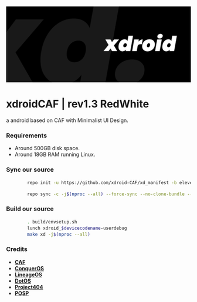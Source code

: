 ![XD](https://github.com/xyz-prjkt/xyz_assets/raw/main/xd_banner.png)
# xdroidCAF | rev1.3 RedWhite
a android based on CAF with Minimalist UI Design.

### Requirements
- Around 500GB disk space.
- Around 18GB RAM running Linux.

### Sync our source ###
```bash
        repo init -u https://github.com/xdroid-CAF/xd_manifest -b eleven
```
```bash
        repo sync -c -j$(nproc --all) --force-sync --no-clone-bundle --no-tags
```

### Build our source ###
```bash
        . build/envsetup.sh
        lunch xdroid_$devicecodename-userdebug
        make xd -j$(nproc --all)
```

### Credits ###
 * [**CAF**](https://source.codeaurora.org)
 * [**ConquerOS**](https://github.com/ConquerOS)
 * [**LineageOS**](https://github.com/LineageOS)
 * [**DotOS**](https://github.com/DotOS)
 * [**Project404**](https://github.com/P-404)
 * [**POSP**](https://github.com/PotatoProject)
